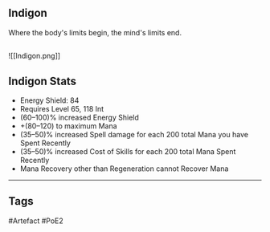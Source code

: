 ## Indigon
Where the body's limits begin,
the mind's limits end.
##
![[Indigon.png]]
## Indigon Stats
- Energy Shield: 84
- Requires Level 65, 118 Int
- (60–100)% increased Energy Shield
- +(80–120) to maximum Mana
- (35–50)% increased Spell damage for each 200 total Mana you have Spent Recently
- (35–50)% increased Cost of Skills for each 200 total Mana Spent Recently
- Mana Recovery other than Regeneration cannot Recover Mana


---
## Tags
#Artefact
#PoE2